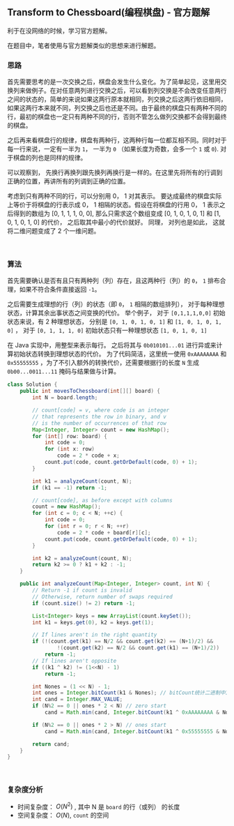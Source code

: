 ## Transform to Chessboard(编程棋盘) - 官方题解

利于在没网络的时候，学习官方题解。

在题目中，笔者使用与官方题解类似的思想来进行解题。

### **思路**

首先需要思考的是一次交换之后，棋盘会发生什么变化。为了简单起见，这里用交换列来做例子。在对任意两列进行交换之后，可以看到列交换是不会改变任意两行之间的状态的，简单的来说如果这两行原本就相同，列交换之后这两行依旧相同，如果这两行本来就不同，列交换之后也还是不同。由于最终的棋盘只有两种不同的行，最初的棋盘也一定只有两种不同的行，否则不管怎么做列交换都不会得到最终的棋盘。

之后再来看棋盘行的规律，棋盘有两种行，这两种行每一位都互相不同。同时对于每一行来说，一定有一半为 `1`， 一半为 `0` （如果长度为奇数，会多一个 `1` 或 `0`). 对于棋盘的列也是同样的规律。

可以观察到， 先换行再换列跟先换列再换行是一样的。在这里先将所有的行调到正确的位置，再讲所有的列调到正确的位置。

考虑到只有两种不同的行，可以分别用 0， 1 对其表示。 要达成最终的棋盘实际上等价于将棋盘的行表示成 0， 1 相隔的状态。假设在将棋盘的行用 0， 1 表示之后得到的数组为 [0, 1, 1, 1, 0, 0], 那么只需求这个数组变成 [0, 1, 0, 1, 0, 1] 和 [1, 0, 1, 0, 1, 0] 的代价， 之后取其中最小的代价就好。 同理， 对列也是如此， 这就将二维问题变成了 2 个一维问题。

&nbsp;

### 算法

首先需要确认是否有且只有两种列（列）存在，且这两种行（列）的 `0`， `1` 排布合理，如果不符合条件直接返回 `-1`。

之后需要生成理想的行（列）的状态（即 `0`， `1` 相隔的数组排列）， 对于每种理想状态，计算其余出事状态之间变换的代价。 举个例子， 对于 `[0,1,1,1,0,0]`  初始状态来说，有 2 种理想状态， 分别是 `[0, 1, 0, 1, 0, 1]` 和 `[1, 0, 1, 0, 1, 0]` ， 对于 `[0, 1, 1, 1, 0]` 初始状态只有一种理想状态 `[1, 0, 1, 0, 1]`

在 Java 实现中，用整型来表示每行。 之后将其与 `0b010101...01` 进行异或来计算初始状态转换到理想状态的代价。 为了代码简洁，这里统一使用 `0xAAAAAAAA` 和 `0x55555555` ，为了不引入额外的转换代价，还需要根据行的长度 `N` 生成 `0b00...0011...11` 掩码与结果做与计算。

```java
class Solution {
    public int movesToChessboard(int[][] board) {
        int N = board.length;

        // count[code] = v, where code is an integer
        // that represents the row in binary, and v
        // is the number of occurrences of that row
        Map<Integer, Integer> count = new HashMap();
        for (int[] row: board) {
            int code = 0;
            for (int x: row)
                code = 2 * code + x;
            count.put(code, count.getOrDefault(code, 0) + 1);
        }

        int k1 = analyzeCount(count, N);
        if (k1 == -1) return -1;

        // count[code], as before except with columns
        count = new HashMap();
        for (int c = 0; c < N; ++c) {
            int code = 0;
            for (int r = 0; r < N; ++r)
                code = 2 * code + board[r][c];
            count.put(code, count.getOrDefault(code, 0) + 1);
        }

        int k2 = analyzeCount(count, N);
        return k2 >= 0 ? k1 + k2 : -1;
    }

    public int analyzeCount(Map<Integer, Integer> count, int N) {
        // Return -1 if count is invalid
        // Otherwise, return number of swaps required
        if (count.size() != 2) return -1;

        List<Integer> keys = new ArrayList(count.keySet());
        int k1 = keys.get(0), k2 = keys.get(1);

        // If lines aren't in the right quantity
        if (!(count.get(k1) == N/2 && count.get(k2) == (N+1)/2) &&
                !(count.get(k2) == N/2 && count.get(k1) == (N+1)/2))
            return -1;
        // If lines aren't opposite
        if ((k1 ^ k2) != (1<<N) - 1)
            return -1;

        int Nones = (1 << N) - 1;
        int ones = Integer.bitCount(k1 & Nones); // bitCount统计二进制中1的个数
        int cand = Integer.MAX_VALUE;
        if (N%2 == 0 || ones * 2 < N) // zero start
            cand = Math.min(cand, Integer.bitCount(k1 ^ 0xAAAAAAAA & Nones) / 2);

        if (N%2 == 0 || ones * 2 > N) // ones start
            cand = Math.min(cand, Integer.bitCount(k1 ^ 0x55555555 & Nones) / 2);

        return cand;
    }
}
```

&nbsp;

### 复杂度分析

- 时间复杂度： $O(N^2)$ , 其中 N 是 `board` 的行（或列） 的长度
- 空间复杂度： $O(N)$,  `count` 的空间



